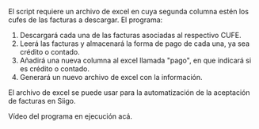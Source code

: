El script requiere un archivo de excel en cuya segunda columna estén los cufes de las facturas a descargar. El programa: 

1. Descargará cada una de las facturas asociadas al respectivo CUFE. 
2. Leerá las facturas y almacenará la forma de pago de cada una, ya sea crédito o contado. 
3. Añadirá una nueva columna al excel llamada "pago", en que indicará si es crédito o contado. 
4. Generará un nuevo archivo de excel con la información.  

El archivo de excel se puede usar para la automatización de la aceptación de facturas en Siigo. 

Vídeo del programa en ejecución acá. 